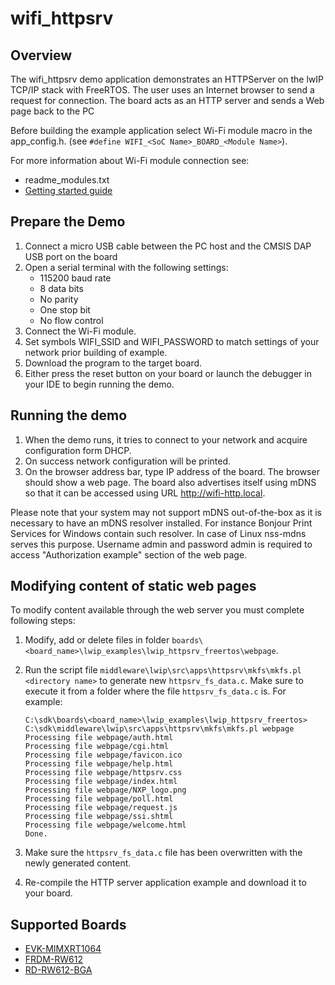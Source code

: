 # wifi_httpsrv

## Overview
The wifi_httpsrv demo application demonstrates an HTTPServer on the lwIP TCP/IP stack with FreeRTOS.
The user uses an Internet browser to send a request for connection. The board acts as an HTTP server and sends a Web
page back to the PC

Before building the example application select Wi-Fi module macro in the app_config.h. 
(see `#define WIFI_<SoC Name>_BOARD_<Module Name>`).

For more information about Wi-Fi module connection see:
- readme_modules.txt
- [Getting started guide](https://www.nxp.com/document/guide/getting-started-with-nxp-wi-fi-modules-using-i-mx-rt-platform:GS-WIFI-MODULES-IMXRT-PLATFORM)


## Prepare the Demo
1.  Connect a micro USB cable between the PC host and the CMSIS DAP USB port on the board
2.  Open a serial terminal with the following settings:
    - 115200 baud rate
    - 8 data bits
    - No parity
    - One stop bit
    - No flow control
3.  Connect the Wi-Fi module.
4.  Set symbols WIFI_SSID and WIFI_PASSWORD to match settings of your network prior building of example.
5.  Download the program to the target board.
6.  Either press the reset button on your board or launch the debugger in your IDE to begin running the demo.


## Running the demo
1.	When the demo runs, it tries to connect to your network and acquire configuration form DHCP.
2.	On success network configuration will be printed.
3.	On the browser address bar, type IP address of the board.
	The browser should show a web page. The board also advertises itself using mDNS so that it can be accessed using URL http://wifi-http.local.

Please note that your system may not support mDNS out-of-the-box as it is necessary to have an mDNS resolver installed.
For instance Bonjour Print Services for Windows contain such resolver. In case of Linux nss-mdns serves this purpose.
Username admin and password admin is required to access "Authorization example" section of the web page.


## Modifying content of static web pages
To modify content available through the web server you must complete following steps:
1. Modify, add or delete files in folder `boards\<board_name>\lwip_examples\lwip_httpsrv_freertos\webpage`.
2. Run the script file `middleware\lwip\src\apps\httpsrv\mkfs\mkfs.pl <directory name>` to generate new `httpsrv_fs_data.c`. Make sure to execute it from a folder where the file `httpsrv_fs_data.c` is. For example:
    ~~~~~~~~~~~~~~~~~~~~~~~~~~~~~~~~~~~
    C:\sdk\boards\<board_name>\lwip_examples\lwip_httpsrv_freertos> C:\sdk\middleware\lwip\src\apps\httpsrv\mkfs\mkfs.pl webpage
    Processing file webpage/auth.html
    Processing file webpage/cgi.html
    Processing file webpage/favicon.ico
    Processing file webpage/help.html
    Processing file webpage/httpsrv.css
    Processing file webpage/index.html
    Processing file webpage/NXP_logo.png
    Processing file webpage/poll.html
    Processing file webpage/request.js
    Processing file webpage/ssi.shtml
    Processing file webpage/welcome.html
    Done.
    ~~~~~~~~~~~~~~~~~~~~~~~~~~~~~~~~~~~

3. Make sure the `httpsrv_fs_data.c` file has been overwritten with the newly generated content.
4. Re-compile the HTTP server application example and download it to your board.

## Supported Boards
- [EVK-MIMXRT1064](../../_boards/evkmimxrt1064/wifi_examples/common/wifi_examples_readme.md)
- [FRDM-RW612](../../_boards/frdmrw612/wifi_examples/common/wifi_examples_readme.md)
- [RD-RW612-BGA](../../_boards/rdrw612bga/wifi_examples/common/wifi_examples_readme.md)
